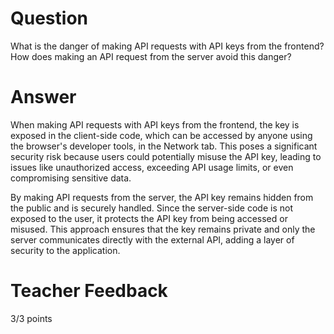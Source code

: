 # Question

What is the danger of making API requests with API keys from the frontend? How does making an API request from the server avoid this danger?

# Answer

When making API requests with API keys from the frontend, the key is exposed in the client-side code, which can be accessed by anyone using the browser's developer tools, in the Network tab. This poses a significant security risk because users could potentially misuse the API key, leading to issues like unauthorized access, exceeding API usage limits, or even compromising sensitive data.

By making API requests from the server, the API key remains hidden from the public and is securely handled. Since the server-side code is not exposed to the user, it protects the API key from being accessed or misused. This approach ensures that the key remains private and only the server communicates directly with the external API, adding a layer of security to the application.

# Teacher Feedback

3/3 points
